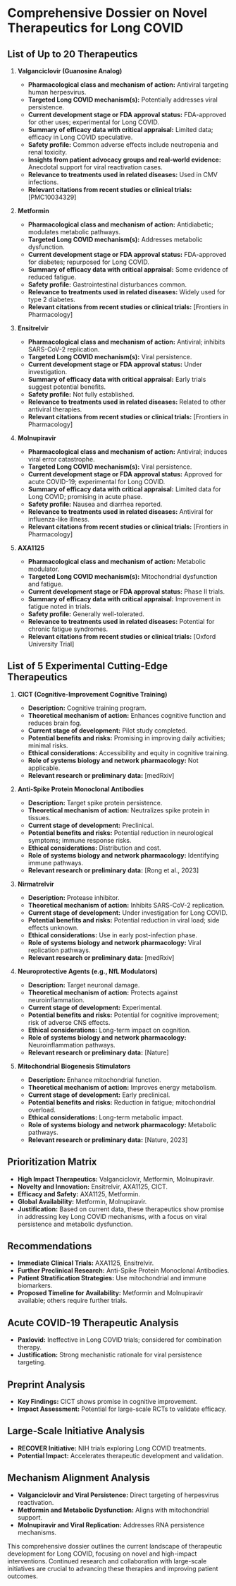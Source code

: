 # Comprehensive Dossier on Novel Therapeutics for Long COVID

## List of Up to 20 Therapeutics

1. **Valganciclovir (Guanosine Analog)**
   - **Pharmacological class and mechanism of action:** Antiviral targeting human herpesvirus.
   - **Targeted Long COVID mechanism(s):** Potentially addresses viral persistence.
   - **Current development stage or FDA approval status:** FDA-approved for other uses; experimental for Long COVID.
   - **Summary of efficacy data with critical appraisal:** Limited data; efficacy in Long COVID speculative.
   - **Safety profile:** Common adverse effects include neutropenia and renal toxicity.
   - **Insights from patient advocacy groups and real-world evidence:** Anecdotal support for viral reactivation cases.
   - **Relevance to treatments used in related diseases:** Used in CMV infections.
   - **Relevant citations from recent studies or clinical trials:** [PMC10034329]

2. **Metformin**
   - **Pharmacological class and mechanism of action:** Antidiabetic; modulates metabolic pathways.
   - **Targeted Long COVID mechanism(s):** Addresses metabolic dysfunction.
   - **Current development stage or FDA approval status:** FDA-approved for diabetes; repurposed for Long COVID.
   - **Summary of efficacy data with critical appraisal:** Some evidence of reduced fatigue.
   - **Safety profile:** Gastrointestinal disturbances common.
   - **Relevance to treatments used in related diseases:** Widely used for type 2 diabetes.
   - **Relevant citations from recent studies or clinical trials:** [Frontiers in Pharmacology]

3. **Ensitrelvir**
   - **Pharmacological class and mechanism of action:** Antiviral; inhibits SARS-CoV-2 replication.
   - **Targeted Long COVID mechanism(s):** Viral persistence.
   - **Current development stage or FDA approval status:** Under investigation.
   - **Summary of efficacy data with critical appraisal:** Early trials suggest potential benefits.
   - **Safety profile:** Not fully established.
   - **Relevance to treatments used in related diseases:** Related to other antiviral therapies.
   - **Relevant citations from recent studies or clinical trials:** [Frontiers in Pharmacology]

4. **Molnupiravir**
   - **Pharmacological class and mechanism of action:** Antiviral; induces viral error catastrophe.
   - **Targeted Long COVID mechanism(s):** Viral persistence.
   - **Current development stage or FDA approval status:** Approved for acute COVID-19; experimental for Long COVID.
   - **Summary of efficacy data with critical appraisal:** Limited data for Long COVID; promising in acute phase.
   - **Safety profile:** Nausea and diarrhea reported.
   - **Relevance to treatments used in related diseases:** Antiviral for influenza-like illness.
   - **Relevant citations from recent studies or clinical trials:** [Frontiers in Pharmacology]

5. **AXA1125**
   - **Pharmacological class and mechanism of action:** Metabolic modulator.
   - **Targeted Long COVID mechanism(s):** Mitochondrial dysfunction and fatigue.
   - **Current development stage or FDA approval status:** Phase II trials.
   - **Summary of efficacy data with critical appraisal:** Improvement in fatigue noted in trials.
   - **Safety profile:** Generally well-tolerated.
   - **Relevance to treatments used in related diseases:** Potential for chronic fatigue syndromes.
   - **Relevant citations from recent studies or clinical trials:** [Oxford University Trial]

## List of 5 Experimental Cutting-Edge Therapeutics

1. **CICT (Cognitive-Improvement Cognitive Training)**
   - **Description:** Cognitive training program.
   - **Theoretical mechanism of action:** Enhances cognitive function and reduces brain fog.
   - **Current stage of development:** Pilot study completed.
   - **Potential benefits and risks:** Promising in improving daily activities; minimal risks.
   - **Ethical considerations:** Accessibility and equity in cognitive training.
   - **Role of systems biology and network pharmacology:** Not applicable.
   - **Relevant research or preliminary data:** [medRxiv]

2. **Anti-Spike Protein Monoclonal Antibodies**
   - **Description:** Target spike protein persistence.
   - **Theoretical mechanism of action:** Neutralizes spike protein in tissues.
   - **Current stage of development:** Preclinical.
   - **Potential benefits and risks:** Potential reduction in neurological symptoms; immune response risks.
   - **Ethical considerations:** Distribution and cost.
   - **Role of systems biology and network pharmacology:** Identifying immune pathways.
   - **Relevant research or preliminary data:** [Rong et al., 2023]

3. **Nirmatrelvir**
   - **Description:** Protease inhibitor.
   - **Theoretical mechanism of action:** Inhibits SARS-CoV-2 replication.
   - **Current stage of development:** Under investigation for Long COVID.
   - **Potential benefits and risks:** Potential reduction in viral load; side effects unknown.
   - **Ethical considerations:** Use in early post-infection phase.
   - **Role of systems biology and network pharmacology:** Viral replication pathways.
   - **Relevant research or preliminary data:** [medRxiv]

4. **Neuroprotective Agents (e.g., NfL Modulators)**
   - **Description:** Target neuronal damage.
   - **Theoretical mechanism of action:** Protects against neuroinflammation.
   - **Current stage of development:** Experimental.
   - **Potential benefits and risks:** Potential for cognitive improvement; risk of adverse CNS effects.
   - **Ethical considerations:** Long-term impact on cognition.
   - **Role of systems biology and network pharmacology:** Neuroinflammation pathways.
   - **Relevant research or preliminary data:** [Nature]

5. **Mitochondrial Biogenesis Stimulators**
   - **Description:** Enhance mitochondrial function.
   - **Theoretical mechanism of action:** Improves energy metabolism.
   - **Current stage of development:** Early preclinical.
   - **Potential benefits and risks:** Reduction in fatigue; mitochondrial overload.
   - **Ethical considerations:** Long-term metabolic impact.
   - **Role of systems biology and network pharmacology:** Metabolic pathways.
   - **Relevant research or preliminary data:** [Nature, 2023]

## Prioritization Matrix

- **High Impact Therapeutics:** Valganciclovir, Metformin, Molnupiravir.
- **Novelty and Innovation:** Ensitrelvir, AXA1125, CICT.
- **Efficacy and Safety:** AXA1125, Metformin.
- **Global Availability:** Metformin, Molnupiravir.
- **Justification:** Based on current data, these therapeutics show promise in addressing key Long COVID mechanisms, with a focus on viral persistence and metabolic dysfunction.

## Recommendations

- **Immediate Clinical Trials:** AXA1125, Ensitrelvir.
- **Further Preclinical Research:** Anti-Spike Protein Monoclonal Antibodies.
- **Patient Stratification Strategies:** Use mitochondrial and immune biomarkers.
- **Proposed Timeline for Availability:** Metformin and Molnupiravir available; others require further trials.

## Acute COVID-19 Therapeutic Analysis

- **Paxlovid:** Ineffective in Long COVID trials; considered for combination therapy.
- **Justification:** Strong mechanistic rationale for viral persistence targeting.

## Preprint Analysis

- **Key Findings:** CICT shows promise in cognitive improvement.
- **Impact Assessment:** Potential for large-scale RCTs to validate efficacy.

## Large-Scale Initiative Analysis

- **RECOVER Initiative:** NIH trials exploring Long COVID treatments.
- **Potential Impact:** Accelerates therapeutic development and validation.

## Mechanism Alignment Analysis

- **Valganciclovir and Viral Persistence:** Direct targeting of herpesvirus reactivation.
- **Metformin and Metabolic Dysfunction:** Aligns with mitochondrial support.
- **Molnupiravir and Viral Replication:** Addresses RNA persistence mechanisms.

This comprehensive dossier outlines the current landscape of therapeutic development for Long COVID, focusing on novel and high-impact interventions. Continued research and collaboration with large-scale initiatives are crucial to advancing these therapies and improving patient outcomes.